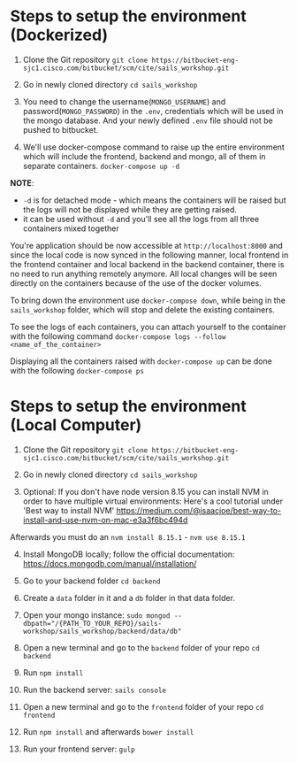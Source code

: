 # Steps to setup the environment (Dockerized)
1. Clone the Git repository
`git clone https://bitbucket-eng-sjc1.cisco.com/bitbucket/scm/cite/sails_workshop.git`

2. Go in newly cloned directory
`cd sails_workshop`

3. You need to change the username(`MONGO_USERNAME`) and password(`MONGO_PASSWORD`) in
the `.env`, credentials which will be used in the mongo database. And your newly defined
`.env` file should not be pushed to bitbucket. 

4. We'll use docker-compose command to raise up the entire environment which will include
the frontend, backend and mongo, all of them in separate containers.
`docker-compose up -d`

**NOTE**: 
- `-d` is for detached mode - which means the containers will be raised but the logs
will not be displayed while they are getting raised.
- it can be used without `-d` and you'll see all the logs from all three containers
mixed together

You're application should be now accessible at `http://localhost:8000` and since the local code
is now synced in the following manner, local frontend in the frontend container and local backend
in the backend container, there is no need to run anything remotely anymore. All local changes will
be seen directly on the containers because of the use of the docker volumes. 

To bring down the environment use `docker-compose down`, while being in the `sails_workshop` folder,
which will stop and delete the existing containers.

To see the logs of each containers, you can attach yourself to the container with the following
command `docker-compose logs --follow <name_of_the_container>`

Displaying all the containers raised with `docker-compose up` can be done with the following
`docker-compose ps`

# Steps to setup the environment (Local Computer)

1. Clone the Git repository
`git clone https://bitbucket-eng-sjc1.cisco.com/bitbucket/scm/cite/sails_workshop.git`

2. Go in newly cloned directory
`cd sails_workshop`

3. Optional: If you don't have node version 8.15 you can install NVM in order to have multiple virtual environments: Here's a cool tutorial under 'Best way to install NVM' https://medium.com/@isaacjoe/best-way-to-install-and-use-nvm-on-mac-e3a3f6bc494d

Afterwards you must do an `nvm install 8.15.1` - `nvm use 8.15.1`

4. Install MongoDB locally; follow the official documentation: https://docs.mongodb.com/manual/installation/

5. Go to your backend folder
`cd backend`

6. Create a `data` folder in it and a `db` folder in that data folder.

7. Open your mongo instance: `sudo mongod --dbpath="/{PATH_TO_YOUR_REPO}/sails-workshop/sails_workshop/backend/data/db"`

8. Open a new terminal and go to the `backend` folder of your repo
`cd backend`

9. Run `npm install`

10. Run the backend server: `sails console`

11. Open a new terminal and go to the `frontend` folder of your repo
`cd frontend`

12. Run `npm install` and afterwards `bower install`

13. Run your frontend server: `gulp`

